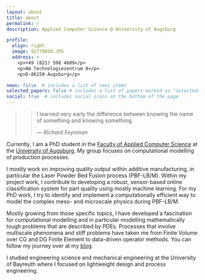 ```yaml
---
layout: about
title: about
permalink: /
description: Applied Computer Science @ University of Augsburg

profile:
  align: right
  image: 92770058.JPG
  address: >
    <p>+49 (821) 598 4609</p>
    <p>Am Technologiezentrum 8</p>
    <p>D-86159 Augsburg</p>

news: false  # includes a list of news items
selected_papers: false # includes a list of papers marked as "selected={true}"
social: true  # includes social icons at the bottom of the page
---
```


>> I learned very early the difference between knowing the name of something and knowing something.
>>
>> &mdash; <cite>Richard Feynman</cite>

Currently, I am a PhD student in the [Faculty of Applied Computer Science](https://www.uni-augsburg.de/en/fakultaet/fai/) at the [University of Augsburg](https://www.uni-augsburg.de/en/). My group focuses on computational modelling of production processes.

I mostly work on improving quality output within additive manufacturing, in particular the Laser Powder Bed Fusion process (PBF-LB/M). Within my project work, I contribute to developing a robust, sensor-based online classification system for part quality using mostly machine learning. For my PhD work, I try to identify and implement a computationally efficient way to model the complex meso- and microscale physics during PBF-LB/M.

Mostly growing from those specific topics, I have developed a fascination for computational modelling and in particular modelling mathematically tough problems that are described by PDEs. Processes that involve multiscale phenomena and stiff problems have taken me from Finite Volume over CG and DG Finite Element to data-driven operator methods. You can follow my journey over at my [blog](/blog).

I studied engineering science and mechanical engineering at the University of Bayreuth where I focused on lightweight design and process engineering.